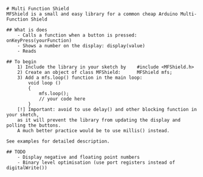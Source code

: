 	# Multi Function Shield
	MFShield is a small and easy library for a common cheap Arduino Multi-Function Shield

	## What is does
		- Calls a function when a button is pressed: onKeyPress(yourFunction)
		- Shows a number on the display: display(value)
		- Reads 

	## To begin
		1) Include the library in your sketch by	#include <MFShield.h>
		2) Create an object of class MFShield:		MFShield mfs;
		3) Add a mfs.loop() function in the main loop:
			void loop ()
			{
				mfs.loop();
				// your code here
			}
		[!] Important: avoid to use delay() and other blocking function in your sketch,
		as it will prevent the library from updating the display and polling the buttons.
		A much better practice would be to use millis() instead.

	See examples for detailed description.
	
	## TODO
		- Display negative and floating point numbers
		- Binary level optimisation (use port registers instead of digitalWrite())